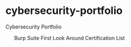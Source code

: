# cybersecurity-portfolio
Cybersecurity Portfolio
<OL>
Burp Suite First Look Around
Certification List
</OL>
